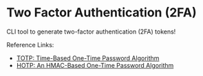 # Two Factor Authentication (2FA)

CLI tool to generate two-factor authentication (2FA) tokens!

Reference Links:
- [TOTP: Time-Based One-Time Password Algorithm](https://tools.ietf.org/pdf/rfc6238.pdf)
- [HOTP: An HMAC-Based One-Time Password Algorithm](https://tools.ietf.org/pdf/rfc4226.pdf)
